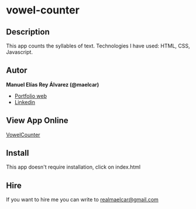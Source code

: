 # vowel-counter
## Description
This app counts the syllables of text. Technologies I have used: HTML, CSS, Javascript.


## Autor
**Manuel Elías Rey Álvarez (@maelcar)**

* [Portfolio web]()
* [Linkedin]()

## View App Online
[VowelCounter](https://maelcar.github.io/vowel-counter/)



## Install
This app doesn't require installation, click on index.html


## Hire
If you want to hire me you can write to realmaelcar@gmail.com

